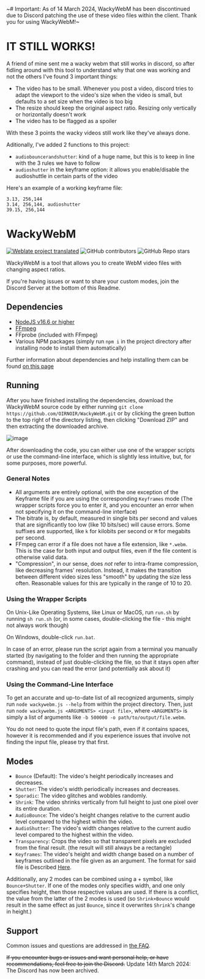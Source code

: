 ~# Important: As of 14 March 2024, WackyWebM has been discontinued due to Discord patching the use of these video files within the client. Thank you for using WackyWebM!~
# IT STILL WORKS!

A friend of mine sent me a wacky webm that still works in discord, so after fidling around with this tool to understand why that one was working and not the others I've found 3 important things: 
* The video has to be small. Whenever you post a video, discord tries to adapt the viewport to the video's size when the video is small, but defaults to a set size when the video is too big
* The resize should keep the original aspect ratio. Resizing only vertically or horizontally doesn't work
* The video has to be flagged as a spoiler

With these 3 points the wacky videos still work like they've always done.

Aditionally, I've added 2 functions to this project: 
* `audiobouncerandshutter`: kind of a huge name, but this is to keep in line with the 3 rules we have to follow
* `audioshutter` in the keyframe option: it allows you enable/disable the audioshuttle in certain parts of the video

Here's an example of a working keyframe file: 
```
3.13, 256,144
3.14, 256,144, audioshutter
39.15, 256,144
```


# WackyWebM

[![Weblate project translated](https://img.shields.io/weblate/progress/wackywebm?server=https%3A%2F%2Ftranslate.kiaibot.com&style=for-the-badge)](https://translate.kiaibot.com/projects/wackywebm/wackywebm)
![GitHub contributors](https://img.shields.io/github/contributors/oirnoir/wackywebm?style=for-the-badge)
![GitHub Repo stars](https://img.shields.io/github/stars/oirnoir/wackywebm?style=for-the-badge)

WackyWebM is a tool that allows you to create WebM video files with changing aspect ratios.

If you're having issues or want to share your custom modes, join the Discord Server at the bottom of this Readme.

## Dependencies

- [NodeJS v16.6 or higher](https://nodejs.org/en/download/)
- [FFmpeg](https://ffmpeg.org/download.html)
- FFprobe (included with FFmpeg)
- Various NPM packages (simply run `npm i` in the project directory after installing node to install them automatically)

Further information about dependencies and help installing them can be found [on this page](docs/dependencies.md)

## Running

After you have finished installing the dependencies, download the WackyWebM source code by either running `git clone https://github.com/OIRNOIR/WackyWebM.git` or by clicking the green button to the top right of the directory listing, then clicking "Download ZIP" and then extracting the downloaded archive.

![image](https://user-images.githubusercontent.com/69131802/182936318-d3c542bc-99a6-4f01-91e0-944c4e9bc0b0.png)

After downloading the code, you can either use one of the wrapper scripts or use the command-line interface, which is slightly less intuitive, but, for some purposes, more powerful.

### General Notes

- All arguments are entirely optional, with the one exception of the Keyframe file if you are using the corresponding `Keyframes` mode (The wrapper scripts force you to enter it, and you encounter an error when not specifying it on the command-line interface)
- The bitrate is, by default, measured in single bits per second and values that are significantly too low (like 10 bits/sec) will cause errors. Some suffixes are supported, like `k` for kilobits per second or `M` for megabits per second.
- FFmpeg can error if a file does not have a file extension, like `*.webm`. This is the case for both input and output files, even if the file content is otherwise valid data.
- "Compression", in our sense, does *not* refer to intra-frame compression, like decreasing frames' resolution. Instead, it makes the transition between different video sizes less "smooth" by updating the size less often. Reasonable values for this are typically in the range of 10 to 20.


### Using the Wrapper Scripts

On Unix-Like Operating Systems, like Linux or MacOS, run `run.sh` by running `sh run.sh` (or, in some cases, double-clicking the file - this might not always work though)

On Windows, double-click `run.bat`.

In case of an error, please run the script again from a terminal you manually started (by navigating to the folder and then running the appropriate command), instead of just double-clicking the file, so that it stays open after crashing and you can read the error (and potentially ask about it)

### Using the Command-Line Interface

To get an accurate and up-to-date list of all recognized arguments, simply run `node wackywebm.js --help` from within the project directory. Then, just run `node wackywebm.js <ARGUMENTS> <input file>`, where `<ARGUMENTS>` is simply a list of arguments like `-b 500000 -o path/to/output/file.webm`.

You do not need to quote the input file's path, even if it contains spaces, however it is recommended and if you experience issues that involve not finding the input file, please try that first.

## Modes

- `Bounce` (Default): The video's height periodically increases and decreases.
- `Shutter`: The video's width periodically increases and decreases.
- `Sporadic`: The video glitches and wobbles randomly.
- `Shrink`: The video shrinks vertically from full height to just one pixel over its entire duration.
- `AudioBounce`: The video's height changes relative to the current audio level compared to the highest within the video.
- `AudioShutter`: The video's width changes relative to the current audio level compared to the highest within the video.
- `Transparency`: Crops the video so that transparent pixels are excluded from the final result. (the result will still always be a rectangle)
- `Keyframes`: The video's height and width change based on a number of keyframes outlined in the file given as an argument. The format for said file is Described [Here](docs/keyframes.md).

Additionally, any 2 modes can be combined using a + symbol, like `Bounce+Shutter`. If one of the modes only specifies width, and one only specifies height, then those respective values are used. If there is a conflict, the value from the latter of the 2 modes is used (so `Shrink+Bounce` would result in the same effect as just `Bounce`, since it overwrites `Shrink`'s change in height.)

## Support

Common issues and questions are addressed in [the FAQ](docs/faq.md).

~~If you encounter bugs or issues and want personal help, or have recommendations, feel free to join the Discord.~~ Update 14th March 2024: The Discord has now been archived.
